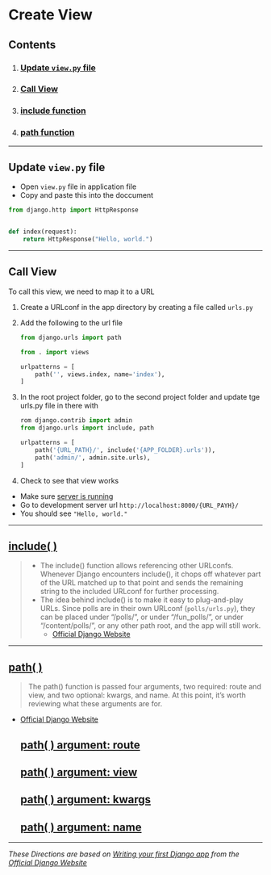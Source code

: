 # Create View

## Contents
1. ### [Update `view.py` file](https://github.com/TrinityTerry/django-directions/blob/master/create_view.md#update-viewpy-file)
2. ### [Call View](https://github.com/TrinityTerry/django-directions/blob/master/create_view.md#call-view)
3. ### [include function](https://github.com/TrinityTerry/django-directions/blob/master/create_view.md#include-)
4. ### [path function](https://github.com/TrinityTerry/django-directions/blob/master/create_view.md#path-)
***

## Update `view.py` file
- Open `view.py` file in application file
- Copy and paste this into the doccument
```python
from django.http import HttpResponse


def index(request):
    return HttpResponse("Hello, world.")
```
***

## Call View
To call this view, we need to map it to a URL

1. Create a URLconf in the app directory by creating a file called ```urls.py```
2. Add the following to the url file

    ```python
    from django.urls import path

    from . import views

    urlpatterns = [
        path('', views.index, name='index'),
    ]
    ```
1. In the root project folder, go to the second project folder and update tge urls.py file in there with

    ```python
    rom django.contrib import admin
    from django.urls import include, path

    urlpatterns = [
        path('{URL_PATH}/', include('{APP_FOLDER}.urls')),
        path('admin/', admin.site.urls),
    ]
    ```

    

1. Check to see that view works

- Make sure [server is running](https://github.com/TrinityTerry/django-directions/blob/master/run_server.md)
- Go to development server url `http://localhost:8000/{URL_PAYH}/`
- You should see `"Hello, world."`
***

## [include( )](https://docs.djangoproject.com/en/3.0/ref/urls/#django.urls.include)

> - The include() function allows referencing other URLconfs. Whenever Django encounters include(), it chops off whatever part of the URL matched up to that point and sends the remaining string to the included URLconf for further processing.
> - The idea behind include() is to make it easy to plug-and-play URLs. Since polls are in their own URLconf (`polls/urls.py`), they can be placed under “/polls/”, or under “/fun_polls/”, or under “/content/polls/”, or any other path root, and the app will still work.
>   - [Official Django Website](https://docs.djangoproject.com/en/3.0/intro/tutorial01/#write-your-first-view)
***

## [path( )](https://docs.djangoproject.com/en/3.0/ref/urls/#django.urls.path)
> The path() function is passed four arguments, two required: route and view, and two optional: kwargs, and name. At this point, it’s worth reviewing what these arguments are for.
- [Official Django Website](https://docs.djangoproject.com/en/3.0/intro/tutorial01/#write-your-first-view)

    ## [path( ) argument: route](https://docs.djangoproject.com/en/3.0/intro/tutorial01/#path-argument-route)

    ## [path( ) argument: view](https://docs.djangoproject.com/en/3.0/intro/tutorial01/#path-argument-view)

    ## [path( ) argument: kwargs](https://docs.djangoproject.com/en/3.0/intro/tutorial01/#path-argument-kwargs)

    ## [path( ) argument: name](https://docs.djangoproject.com/en/3.0/intro/tutorial01/#path-argument-name)

***
*These Directions are based on [Writing your first Django app](https://docs.djangoproject.com/en/3.0/intro/tutorial01/) from the [Official Django Website](https://www.djangoproject.com/)*
